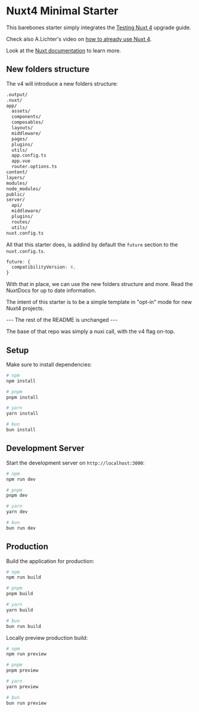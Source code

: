 # Nuxt4 Minimal Starter

This barebones starter simply integrates the [Testing Nuxt 4](https://nuxt.com/docs/getting-started/upgrade#testing-nuxt-4) upgrade guide.

Check also A.Lichter's video on [how to already use Nuxt 4](https://www.youtube.com/watch?v=r4wFKlcJK6c).

Look at the [Nuxt documentation](https://nuxt.com/docs/getting-started/introduction) to learn more.

## New folders structure

The v4 will introduce a new folders structure:

```bash
.output/
.nuxt/
app/
  assets/
  components/
  composables/
  layouts/
  middleware/
  pages/
  plugins/
  utils/
  app.config.ts
  app.vue
  router.options.ts
content/
layers/
modules/
node_modules/
public/
server/
  api/
  middleware/
  plugins/
  routes/
  utils/
nuxt.config.ts
```

All that this starter does, is addind by default the `future` section to the `nuxt.config.ts`.

```ts
future: {
  compatibilityVersion: 4,
}
```

With that in place, we can use the new folders structure and more. Read the NuxtDocs for up to date information.

The intent of this starter is to be a simple template in "opt-in" mode for new Nuxt4 projects.


--- The rest of the README is unchanged ---

The base of that repo was simply a nuxi call, 
with the v4 flag on-top.

## Setup

Make sure to install dependencies:

```bash
# npm
npm install

# pnpm
pnpm install

# yarn
yarn install

# bun
bun install
```

## Development Server

Start the development server on `http://localhost:3000`:

```bash
# npm
npm run dev

# pnpm
pnpm dev

# yarn
yarn dev

# bun
bun run dev
```

## Production

Build the application for production:

```bash
# npm
npm run build

# pnpm
pnpm build

# yarn
yarn build

# bun
bun run build
```

Locally preview production build:

```bash
# npm
npm run preview

# pnpm
pnpm preview

# yarn
yarn preview

# bun
bun run preview
```


